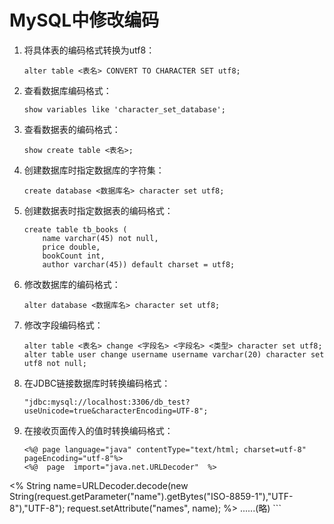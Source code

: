 # MySQL中修改编码

1. 将具体表的编码格式转换为utf8：

	```
	alter table <表名> CONVERT TO CHARACTER SET utf8;
	```
2. 查看数据库编码格式：

	```
	show variables like 'character_set_database';
	```
	
3. 查看数据表的编码格式：

	```
	show create table <表名>;
	```
4. 创建数据库时指定数据库的字符集：

	```
	create database <数据库名> character set utf8;
	```
5. 创建数据表时指定数据表的编码格式：

	```
	create table tb_books (
	    name varchar(45) not null,
	    price double,
	    bookCount int,
	    author varchar(45)) default charset = utf8;
	```
6. 修改数据库的编码格式：

	```
	alter database <数据库名> character set utf8;
	```
7. 修改字段编码格式：

	```
	alter table <表名> change <字段名> <字段名> <类型> character set utf8;
	alter table user change username username varchar(20) character set utf8 not null;

	```
8. 在JDBC链接数据库时转换编码格式：

	```
	"jdbc:mysql://localhost:3306/db_test?useUnicode=true&characterEncoding=UTF-8";
	```
9. 在接收页面传入的值时转换编码格式：

	```
	<%@ page language="java" contentType="text/html; charset=utf-8"
    pageEncoding="utf-8"%>
   <%@  page  import="java.net.URLDecoder"  %>
<!DOCTYPE html PUBLIC "-//W3C//DTD HTML 4.01 Transitional//EN" "http://www.w3.org/TR/html4/loose.dtd">
<html>
<head>
<meta http-equiv="Content-Type" content="text/html; charset=utf-8">
<title>Insert title here</title>
</head>
<body>
<% 
String name=URLDecoder.decode(new String(request.getParameter("name").getBytes("ISO-8859-1"),"UTF-8"),"UTF-8");
request.setAttribute("names", name);
%>
......(略)
```